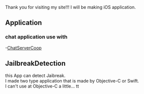 Thank you for visiting my site!!!
I will be making iOS application.<br>

## Application

### chat application use with 
 -[ChatServerCoop](ChatServerCoop/README.md)

## JailbreakDetection<br>
this App can detect Jaibreak.<br>
I made two type application that is made by Objective-C or Swift.<br>
I can't use at Objective-C a little...
tt